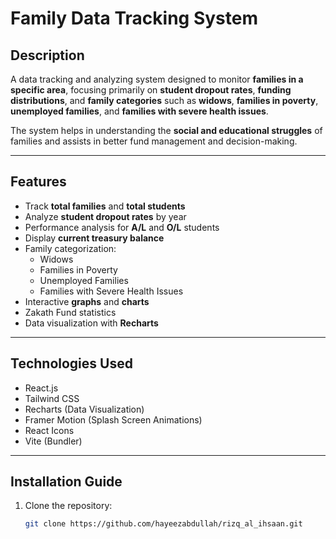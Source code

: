 # Family Data Tracking System

## Description
A data tracking and analyzing system designed to monitor **families in a specific area**, focusing primarily on **student dropout rates**, **funding distributions**, and **family categories** such as **widows**, **families in poverty**, **unemployed families**, and **families with severe health issues**.

The system helps in understanding the **social and educational struggles** of families and assists in better fund management and decision-making.

---

## Features
- Track **total families** and **total students**
- Analyze **student dropout rates** by year
- Performance analysis for **A/L** and **O/L** students
- Display **current treasury balance**
- Family categorization:
  - Widows
  - Families in Poverty
  - Unemployed Families
  - Families with Severe Health Issues
- Interactive **graphs** and **charts**
- Zakath Fund statistics
- Data visualization with **Recharts**

---

## Technologies Used
- React.js
- Tailwind CSS
- Recharts (Data Visualization)
- Framer Motion (Splash Screen Animations)
- React Icons
- Vite (Bundler)

---

## Installation Guide
1. Clone the repository:
   ```bash
   git clone https://github.com/hayeezabdullah/rizq_al_ihsaan.git

